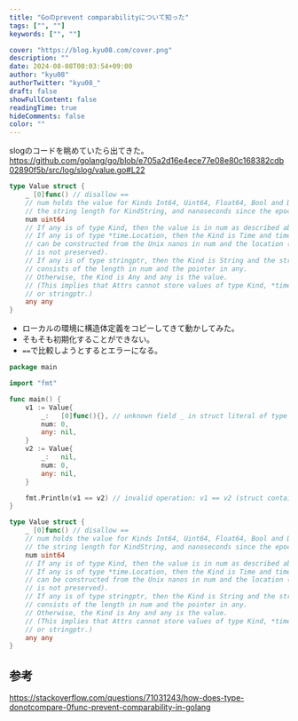 ```yaml
---
title: "Goのprevent comparabilityについて知った"
tags: ["", ""]
keywords: ["", ""]

cover: "https://blog.kyu08.com/cover.png"
description: ""
date: 2024-08-08T00:03:54+09:00
author: "kyu08"
authorTwitter: "kyu08_"
draft: false
showFullContent: false
readingTime: true
hideComments: false
color: ""
---
```



<!-- TODO: 記事のメタデータを埋める -->
<!-- TODO: なぜ初期化できないのか追記する。（`_`フィールドの仕様） -->
<!-- TODO: なぜ比較できないのか追記する。（func()がcomparableじゃないから(参考になるかもしれないリンク: https://go.dev/ref/spec#Comparison_operators )） -->
<!-- TODO: ↑それぞれ公式ソースを探す -->


slogのコードを眺めていたら出てきた。 https://github.com/golang/go/blob/e705a2d16e4ece77e08e80c168382cdb02890f5b/src/log/slog/value.go#L22

```go
type Value struct {
	_ [0]func() // disallow ==
	// num holds the value for Kinds Int64, Uint64, Float64, Bool and Duration,
	// the string length for KindString, and nanoseconds since the epoch for KindTime.
	num uint64
	// If any is of type Kind, then the value is in num as described above.
	// If any is of type *time.Location, then the Kind is Time and time.Time value
	// can be constructed from the Unix nanos in num and the location (monotonic time
	// is not preserved).
	// If any is of type stringptr, then the Kind is String and the string value
	// consists of the length in num and the pointer in any.
	// Otherwise, the Kind is Any and any is the value.
	// (This implies that Attrs cannot store values of type Kind, *time.Location
	// or stringptr.)
	any any
}
```

- ローカルの環境に構造体定義をコピーしてきて動かしてみた。
- そもそも初期化することができない。
- `==`で比較しようとするとエラーになる。

```go
package main

import "fmt"

func main() {
	v1 := Value{
		_:   [0]func(){}, // unknown field _ in struct literal of type Value
		num: 0,
		any: nil,
	}
	v2 := Value{
		_:   nil,
		num: 0,
		any: nil,
	}

	fmt.Println(v1 == v2) // invalid operation: v1 == v2 (struct containing [0]func() cannot be compared)
}

type Value struct {
	_ [0]func() // disallow ==
	// num holds the value for Kinds Int64, Uint64, Float64, Bool and Duration,
	// the string length for KindString, and nanoseconds since the epoch for KindTime.
	num uint64
	// If any is of type Kind, then the value is in num as described above.
	// If any is of type *time.Location, then the Kind is Time and time.Time value
	// can be constructed from the Unix nanos in num and the location (monotonic time
	// is not preserved).
	// If any is of type stringptr, then the Kind is String and the string value
	// consists of the length in num and the pointer in any.
	// Otherwise, the Kind is Any and any is the value.
	// (This implies that Attrs cannot store values of type Kind, *time.Location
	// or stringptr.)
	any any
}
```
## 参考
https://stackoverflow.com/questions/71031243/how-does-type-donotcompare-0func-prevent-comparability-in-golang
